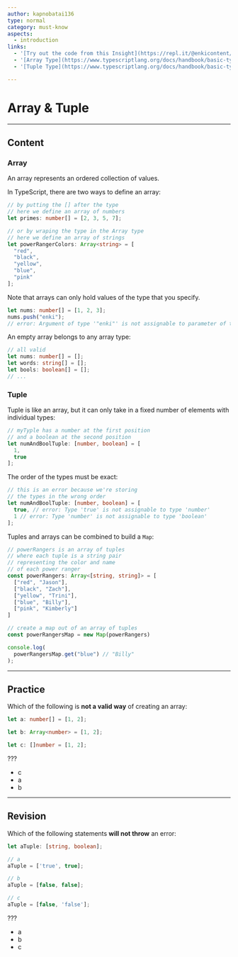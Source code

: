 ```yaml
---
author: kapnobatai136
type: normal
category: must-know
aspects:
  - introduction
links:
  - '[Try out the code from this Insight](https://repl.it/@enkicontent/TypeScriptArraysAndTuples){website}'
  - '[Array Type](https://www.typescriptlang.org/docs/handbook/basic-types.html#array){documentation}'
  - '[Tuple Type](https://www.typescriptlang.org/docs/handbook/basic-types.html#tuple){documentation}'

---
```


# Array & Tuple

---
## Content

### Array

An array represents an ordered collection of values.

In TypeScript, there are two ways to define an array:

```ts
// by putting the [] after the type
// here we define an array of numbers
let primes: number[] = [2, 3, 5, 7];

// or by wraping the type in the Array type
// here we define an array of strings
let powerRangerColors: Array<string> = [
  "red",
  "black",
  "yellow",
  "blue",
  "pink"
];
```

Note that arrays can only hold values of the type that you specify.

```ts
let nums: number[] = [1, 2, 3];
nums.push("enki");
// error: Argument of type '"enki"' is not assignable to parameter of type 'number'
```

An empty array belongs to any array type:

```ts
// all valid
let nums: number[] = [];
let words: string[] = [];
let bools: boolean[] = [];
// ...
```


### Tuple

Tuple is like an array, but it can only take in a fixed number of elements with individual types:

```ts
// myTyple has a number at the first position
// and a boolean at the second position
let numAndBoolTuple: [number, boolean] = [
  1,
  true
];
```

The order of the types must be exact:

```ts
// this is an error because we're storing
// the types in the wrong order
let numAndBoolTuple: [number, boolean] = [
  true, // error: Type 'true' is not assignable to type 'number'
  1 // error: Type 'number' is not assignable to type 'boolean'
];
```

Tuples and arrays can be combined to build a `Map`:

```ts
// powerRangers is an array of tuples
// where each tuple is a string pair
// representing the color and name
// of each power ranger
const powerRangers: Array<[string, string]> = [
  ["red", "Jason"],
  ["black", "Zach"],
  ["yellow", "Trini"],
  ["blue", "Billy"],
  ["pink", "Kimberly"]
]

// create a map out of an array of tuples
const powerRangersMap = new Map(powerRangers)

console.log(
  powerRangersMap.get("blue") // "Billy"
);
```

---
## Practice

Which of the following is **not a valid way** of creating an array:

```ts
let a: number[] = [1, 2];

let b: Array<number> = [1, 2];

let c: []number = [1, 2];
```

???

* c
* a
* b

---
## Revision

Which of the following statements **will not throw** an error:

```ts
let aTuple: [string, boolean];

// a
aTuple = ['true', true];

// b
aTuple = [false, false];

// c
aTuple = [false, 'false'];
```

???

* a
* b
* c
